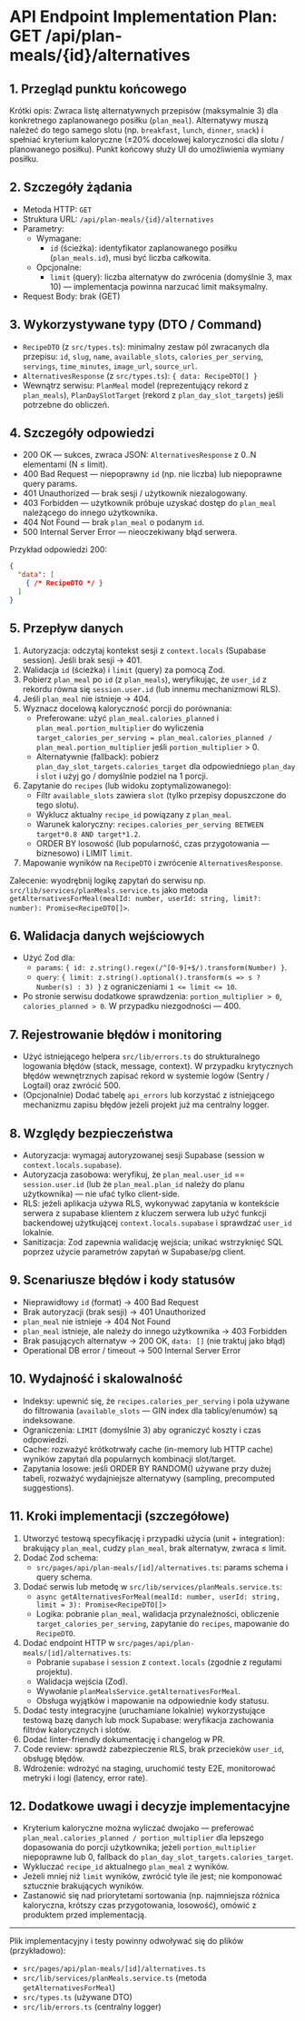 # API Endpoint Implementation Plan: GET /api/plan-meals/{id}/alternatives

## 1. Przegląd punktu końcowego
Krótki opis: Zwraca listę alternatywnych przepisów (maksymalnie 3) dla konkretnego zaplanowanego posiłku (`plan_meal`). Alternatywy muszą należeć do tego samego slotu (np. `breakfast`, `lunch`, `dinner`, `snack`) i spełniać kryterium kaloryczne (±20% docelowej kaloryczności dla slotu / planowanego posiłku). Punkt końcowy służy UI do umożliwienia wymiany posiłku.

## 2. Szczegóły żądania
- Metoda HTTP: `GET`
- Struktura URL: `/api/plan-meals/{id}/alternatives`
- Parametry:
  - Wymagane:
    - `id` (ścieżka): identyfikator zaplanowanego posiłku (`plan_meals.id`), musi być liczba całkowita.
  - Opcjonalne:
    - `limit` (query): liczba alternatyw do zwrócenia (domyślnie 3, max 10) — implementacja powinna narzucać limit maksymalny.
- Request Body: brak (GET)

## 3. Wykorzystywane typy (DTO / Command)
- `RecipeDTO` (z `src/types.ts`): minimalny zestaw pól zwracanych dla przepisu: `id`, `slug`, `name`, `available_slots`, `calories_per_serving`, `servings`, `time_minutes`, `image_url`, `source_url`.
- `AlternativesResponse` (z `src/types.ts`): `{ data: RecipeDTO[] }`
- Wewnątrz serwisu: `PlanMeal` model (reprezentujący rekord z `plan_meals`), `PlanDaySlotTarget` (rekord z `plan_day_slot_targets`) jeśli potrzebne do obliczeń.

## 4. Szczegóły odpowiedzi
- 200 OK — sukces, zwraca JSON: `AlternativesResponse` z 0..N elementami (N ≤ limit).
- 400 Bad Request — niepoprawny `id` (np. nie liczba) lub niepoprawne query params.
- 401 Unauthorized — brak sesji / użytkownik niezalogowany.
- 403 Forbidden — użytkownik próbuje uzyskać dostęp do `plan_meal` należącego do innego użytkownika.
- 404 Not Found — brak `plan_meal` o podanym `id`.
- 500 Internal Server Error — nieoczekiwany błąd serwera.

Przykład odpowiedzi 200:
```json
{
  "data": [
    { /* RecipeDTO */ }
  ]
}
```

## 5. Przepływ danych
1. Autoryzacja: odczytaj kontekst sesji z `context.locals` (Supabase session). Jeśli brak sesji -> 401.
2. Walidacja `id` (ścieżka) i `limit` (query) za pomocą Zod.
3. Pobierz `plan_meal` po `id` (z `plan_meals`), weryfikując, że `user_id` z rekordu równa się `session.user.id` (lub innemu mechanizmowi RLS).
4. Jeśli `plan_meal` nie istnieje -> 404.
5. Wyznacz docelową kaloryczność porcji do porównania:
   - Preferowane: użyć `plan_meal.calories_planned` i `plan_meal.portion_multiplier` do wyliczenia `target_calories_per_serving = plan_meal.calories_planned / plan_meal.portion_multiplier` jeśli `portion_multiplier` > 0.
   - Alternatywnie (fallback): pobierz `plan_day_slot_targets.calories_target` dla odpowiedniego `plan_day` i `slot` i użyj go / domyślnie podziel na 1 porcji.
6. Zapytanie do `recipes` (lub widoku zoptymalizowanego):
   - Filtr `available_slots` zawiera `slot` (tylko przepisy dopuszczone do tego slotu).
   - Wyklucz aktualny `recipe_id` powiązany z `plan_meal`.
   - Warunek kaloryczny: `recipes.calories_per_serving BETWEEN target*0.8 AND target*1.2`.
   - ORDER BY losowość (lub popularność, czas przygotowania — biznesowo) i LIMIT `limit`.
7. Mapowanie wyników na `RecipeDTO` i zwrócenie `AlternativesResponse`.

Zalecenie: wyodrębnij logikę zapytań do serwisu np. `src/lib/services/planMeals.service.ts` jako metoda `getAlternativesForMeal(mealId: number, userId: string, limit?: number): Promise<RecipeDTO[]>`.

## 6. Walidacja danych wejściowych
- Użyć Zod dla:
  - `params`: `{ id: z.string().regex(/^[0-9]+$/).transform(Number) }`.
  - `query`: `{ limit: z.string().optional().transform(s => s ? Number(s) : 3) }` z ograniczeniami `1 <= limit <= 10`.
- Po stronie serwisu dodatkowe sprawdzenia: `portion_multiplier > 0`, `calories_planned > 0`. W przypadku niezgodności — 400.

## 7. Rejestrowanie błędów i monitoring
- Użyć istniejącego helpera `src/lib/errors.ts` do strukturalnego logowania błędów (stack, message, context). W przypadku krytycznych błędów wewnętrznych zapisać rekord w systemie logów (Sentry / Logtail) oraz zwrócić 500.
- (Opcjonalnie) Dodać tabelę `api_errors` lub korzystać z istniejącego mechanizmu zapisu błędów jeżeli projekt już ma centralny logger.

## 8. Względy bezpieczeństwa
- Autoryzacja: wymagaj autoryzowanej sesji Supabase (session w `context.locals.supabase`).
- Autoryzacja zasobowa: weryfikuj, że `plan_meal.user_id` == `session.user.id` (lub że `plan_meal.plan_id` należy do planu użytkownika) — nie ufać tylko client-side.
- RLS: jeżeli aplikacja używa RLS, wykonywać zapytania w kontekście serwera z supabase klientem z kluczem serwera lub użyć funkcji backendowej użytkującej `context.locals.supabase` i sprawdzać `user_id` lokalnie.
- Sanitizacja: Zod zapewnia walidację wejścia; unikać wstrzyknięć SQL poprzez użycie parametrów zapytań w Supabase/pg client.

## 9. Scenariusze błędów i kody statusów
- Nieprawidłowy `id` (format) -> 400 Bad Request
- Brak autoryzacji (brak sesji) -> 401 Unauthorized
- `plan_meal` nie istnieje -> 404 Not Found
- `plan_meal` istnieje, ale należy do innego użytkownika -> 403 Forbidden
- Brak pasujących alternatyw -> 200 OK, `data: []` (nie traktuj jako błąd)
- Operational DB error / timeout -> 500 Internal Server Error

## 10. Wydajność i skalowalność
- Indeksy: upewnić się, że `recipes.calories_per_serving` i pola używane do filtrowania (`available_slots` — GIN index dla tablicy/enumów) są indeksowane.
- Ograniczenia: `LIMIT` (domyślnie 3) aby ograniczyć koszty i czas odpowiedzi.
- Cache: rozważyć krótkotrwały cache (in-memory lub HTTP cache) wyników zapytań dla popularnych kombinacji slot/target.
- Zapytania losowe: jeśli ORDER BY RANDOM() używane przy dużej tabeli, rozważyć wydajniejsze alternatywy (sampling, precomputed suggestions).

## 11. Kroki implementacji (szczegółowe)
1. Utworzyć testową specyfikację i przypadki użycia (unit + integration): brakujący `plan_meal`, cudzy `plan_meal`, brak alternatyw, zwraca ≤ limit.
2. Dodać Zod schema:
   - `src/pages/api/plan-meals/[id]/alternatives.ts`: params schema i query schema.
3. Dodać serwis lub metodę w `src/lib/services/planMeals.service.ts`:
   - `async getAlternativesForMeal(mealId: number, userId: string, limit = 3): Promise<RecipeDTO[]>`
   - Logika: pobranie `plan_meal`, walidacja przynależności, obliczenie `target_calories_per_serving`, zapytanie do `recipes`, mapowanie do `RecipeDTO`.
4. Dodać endpoint HTTP w `src/pages/api/plan-meals/[id]/alternatives.ts`:
   - Pobranie `supabase` i `session` z `context.locals` (zgodnie z regułami projektu).
   - Walidacja wejścia (Zod).
   - Wywołanie `planMealsService.getAlternativesForMeal`.
   - Obsługa wyjątków i mapowanie na odpowiednie kody statusu.
5. Dodać testy integracyjne (uruchamiane lokalnie) wykorzystujące testową bazę danych lub mock Supabase: weryfikacja zachowania filtrów kalorycznych i slotów.
6. Dodać linter-friendly dokumentację i changelog w PR.
7. Code review: sprawdź zabezpieczenie RLS, brak przecieków `user_id`, obsługę błędów.
8. Wdrożenie: wdrożyć na staging, uruchomić testy E2E, monitorować metryki i logi (latency, error rate).

## 12. Dodatkowe uwagi i decyzje implementacyjne
- Kryterium kaloryczne można wyliczać dwojako — preferować `plan_meal.calories_planned / portion_multiplier` dla lepszego dopasowania do porcji użytkownika; jeżeli `portion_multiplier` niepoprawne lub 0, fallback do `plan_day_slot_targets.calories_target`.
- Wykluczać `recipe_id` aktualnego `plan_meal` z wyników.
- Jeżeli mniej niż `limit` wyników, zwrócić tyle ile jest; nie komponować sztucznie brakujących wyników.
- Zastanowić się nad priorytetami sortowania (np. najmniejsza różnica kaloryczna, krótszy czas przygotowania, losowość), omówić z produktem przed implementacją.

---

Plik implementacyjny i testy powinny odwoływać się do plików (przykładowo):
- `src/pages/api/plan-meals/[id]/alternatives.ts`
- `src/lib/services/planMeals.service.ts` (metoda `getAlternativesForMeal`)
- `src/types.ts` (używane DTO)
- `src/lib/errors.ts` (centralny logger)


